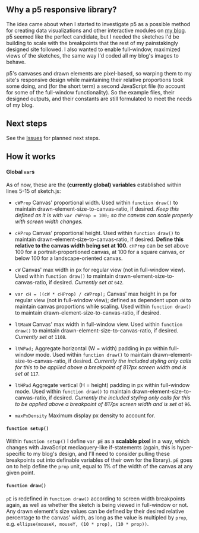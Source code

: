 ## Why a p5 responsive library?

The idea came about when I started to investigate p5 as a possible method for creating data visualizations and other interactive modules on [my blog](https://github.com/liaprins/curiositycoloredglasses.com). p5 seemed like the perfect candidate, but I needed the sketches I'd be building to scale with the breakpoints that the rest of my painstakingly designed site followed. I also wanted to enable full-window, maximized views of the sketches, the same way I'd coded all my blog's images to behave.

p5's canvases and drawn elements are pixel-based, so warping them to my site's responsive design while maintaining their relative proportions took some doing, and (for the short term) a second JavaScript file (to account for some of the full-window functionality). So the example files, their designed outputs, and their constants are still formulated to meet the needs of my blog.


## Next steps
See the [Issues](https://github.com/liaprins/p5.responsive/issues) for planned next steps.



## How it works

#### Global `var`s

As of now, these are the **(currently global) variables** established within lines 5-15 of sketch.js:

- `cWProp` 
  Canvas' proportional width. Used within `function draw()` to maintain drawn-element-size-to-canvas-ratio, if desired. *Keep this defined as it is with* `var cWProp = 100;` *so the canvas can scale properly with screen _width_ changes.*

- `cHProp` 
  Canvas' proportional height. Used within `function draw()` to maintain drawn-element-size-to-canvas-ratio, if desired. **Define this relative to the canvas width being set at 100.** `cHProp` can be set above 100 for a portrait-proportioned canvas, at 100 for a square canvas, or below 100 for a landscape-oriented canvas.

- `cW` 
  Canvas' max width in px for regular view (not in full-window view). Used within `function draw()` to maintain drawn-element-size-to-canvas-ratio, if desired. *Currently set at* `642`*.*

- `var cH = ((cW * cHProp) / cWProp);` 
  Canvas' max height in px for regular view (not in full-window view); defined as dependent upon `cW` to maintain canvas proportions while scaling. Used within `function draw()` to maintain drawn-element-size-to-canvas-ratio, if desired. 

- `ltMaxW` 
  Canvas' max width in full-window view. Used within `function draw()` to maintain drawn-element-size-to-canvas-ratio, if desired. *Currently set at* `1108`*.*

- `ltWPad;` 
  Aggregate horizontal (W = width) padding in px within full-window mode. Used within `function draw()` to maintain drawn-element-size-to-canvas-ratio, if desired. *Currently the included styling only calls for this to be applied above a breakpoint of 817px screen width and is set at* `117`*.*

- `ltHPad` 
  Aggregate vertical (H = height) padding in px within full-window mode. Used within `function draw()` to maintain drawn-element-size-to-canvas-ratio, if desired. *Currently the included styling only calls for this to be applied above a breakpoint of 817px screen width and is set at* `96`*.*

- `maxPxDensity` 
  Maximum display px density to account for.
  
#### `function setup()`
Within `function setup()` I define `var pE` as a **scalable pixel** in a way, which changes with JavaScript mediaquery-like if-statements (again, this is hyper-specific to my blog's design, and I'll need to consider pulling these breakpoints out into definable variables of their own for the library). `pE` goes on to help define the `prop` unit, equal to 1% of the width of the canvas at any given point. 

#### `function draw()`
`pE` is redefined in `function draw()` according to screen width breakpoints again, as well as whether the sketch is being viewed in full-window or not. Any drawn element's size values can be defined by their desired relative percentage to the canvas' width, as long as the value is multipled by `prop`, e.g. `ellipse(mouseX, mouseY, (10 * prop), (10 * prop))`.
